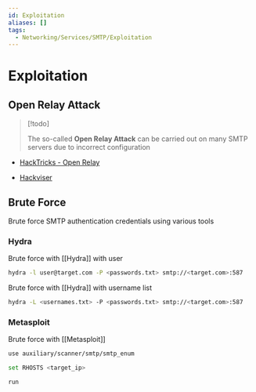 ```yaml
---
id: Exploitation
aliases: []
tags:
  - Networking/Services/SMTP/Exploitation
---
```


# Exploitation

## Open Relay Attack

> [!todo]
>
> The so-called **Open Relay Attack** can be carried out on many SMTP servers due
> to incorrect configuration

- [HackTricks - Open Relay](https://book.hacktricks.wiki/en/network-services-pentesting/pentesting-smtp/index.html#open-relay)

- [Hackviser](https://hackviser.com/tactics/pentesting/services/smtp#open-relay-testing)


<!-- Brute Force {{{-->
## Brute Force

Brute force SMTP authentication credentials using various tools

### Hydra

Brute force with [[Hydra]] with user

```sh
hydra -l user@target.com -P <passwords.txt> smtp://<target.com>:587
```

Brute force with [[Hydra]] with username list

```sh
hydra -L <usernames.txt> -P <passwords.txt> smtp://<target.com>:587
```

### Metasploit

Brute force with [[Metasploit]]


```sh
use auxiliary/scanner/smtp/smtp_enum
```

```sh
set RHOSTS <target_ip>
```

```sh
run
```
<!-- }}} -->
